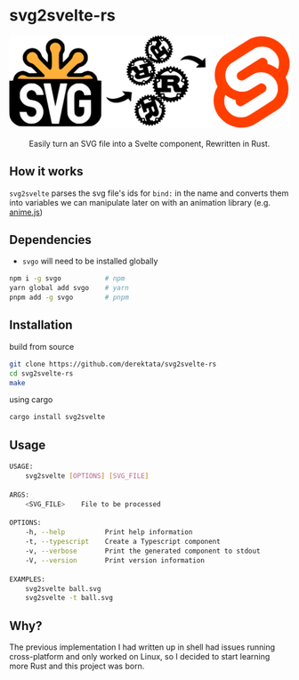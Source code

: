 # svg2svelte-rs

<section align="center">
<img src="./examples/svg2svelte.svg" alt="svg2svlete" width="700">
<br/>
<br/>
Easily turn an SVG file into a Svelte component, Rewritten in Rust.
</section>

## How it works

`svg2svelte` parses the svg file's ids for `bind:` in the name and converts them into variables we can manipulate later on with an animation library (e.g. [anime.js])

## Dependencies

+ `svgo` will need to be installed globally

```bash
npm i -g svgo           # npm
yarn global add svgo    # yarn
pnpm add -g svgo        # pnpm
```

## Installation

build from source
```bash
git clone https://github.com/derektata/svg2svelte-rs
cd svg2svelte-rs
make
```

using cargo
```bash
cargo install svg2svelte
```

## Usage
```bash
USAGE:
    svg2svelte [OPTIONS] [SVG_FILE]

ARGS:
    <SVG_FILE>    File to be processed

OPTIONS:
    -h, --help          Print help information
    -t, --typescript    Create a Typescript component
    -v, --verbose       Print the generated component to stdout
    -V, --version       Print version information

EXAMPLES:
    svg2svelte ball.svg
    svg2svelte -t ball.svg
```

## Why?

The previous implementation I had written up in shell had issues running cross-platform and only worked on Linux, so I decided to start learning more Rust and this project was born.

[svelte]:https://svelte.dev/
[anime.js]:https://animejs.com/
